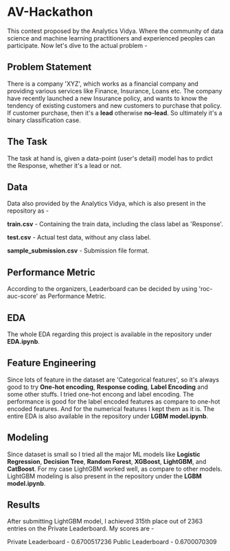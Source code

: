 # AV-Hackathon

This contest proposed by the Analytics Vidya. Where the community of data science and machine learning practitioners and experienced peoples can participate. Now let's dive to the actual problem -

## Problem Statement

There is a company 'XYZ', which works as a financial company and providing various services like Finance, Insurance, Loans etc. The company have recently launched a new Insurance policy, and wants to know the tendency of existing customers and new customers to purchase that policy. If customer purchase, then it's a **lead** otherwise **no-lead**. So ultimately it's a binary classification case.

## The Task

The task at hand is, given a data-point (user's detail) model has to prdict the Response, whether it's a lead or not.

## Data

Data also provided by the Analytics Vidya, which is also present in the repository as -

**train.csv** - Containing the train data, including the class label as 'Response'.

**test.csv** - Actual test data, without any class label.

**sample_submission.csv** - Submission file format.

## Performance Metric

According to the organizers, Leaderboard can be decided by using 'roc-auc-score' as Performance Metric.

## EDA

The whole EDA regarding this project is available in the repository under **EDA.ipynb**.

## Feature Engineering

Since lots of feature in the dataset are 'Categorical features', so it's always good to try **One-hot encoding**, **Response coding**, **Label Encoding** and some other stuffs. I tried one-hot encong and label encoding. The performance is good for the label encoded features as compare to one-hot encoded features. And for the numerical features I kept them as it is. The entire EDA is also available in the repository under **LGBM model.ipynb**.

## Modeling

Since dataset is small so I tried all the major ML models like **Logistic Regression**, **Decision Tree**, **Random Forest**, **XGBoost**, **LightGBM**, and **CatBoost**. For my case LightGBM worked well, as compare to other models. LightGBM modeling is also present in the repository under the **LGBM model.ipynb**.

## Results

After submitting LightGBM model, I achieved 315th place out of 2363 entries on the Private Leaderboard. My scores are -

Private Leaderboard - 0.6700517236
Public Leaderboard - 0.6700070309
